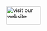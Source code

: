 <!--
<a id="your-logo" no-external="true" href="http://www.hl7.org">
<img height="50" alt="visit the hl7 website" width="42" src="assets/images/hl7-logo.png"/>
</a>

your logo here

[![visit our website](assets/images/org_logo.png)](your web site.html)
{: .img-responsive #org_logo}

can only resize using html  or css ;-(

-->


<a no-external="true" href="http://www.hl7.org">
<img height="50" width="91" alt="visit our website" class="img-responsive project-logo" src="assets/images/hl7-logo.png"/>
</a>
